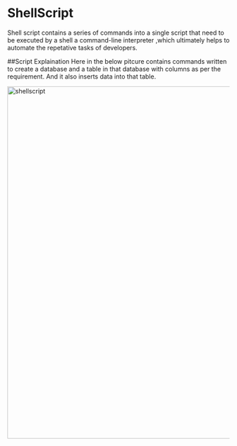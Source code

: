# ShellScript


Shell script contains a series of commands into a single script that need to be executed by a shell a command-line interpreter ,which 
ultimately helps to automate the repetative tasks of developers.

##Script Explaination
Here in the below pitcure contains commands written to create a database and a table in that database with columns as per the requirement.
And it also inserts data into that table.

<img width="796" alt="shellscript" src="https://github.com/sheetal76/ShellScript/assets/122160812/31c59400-a3dd-417a-872f-fc005d7861b4">
